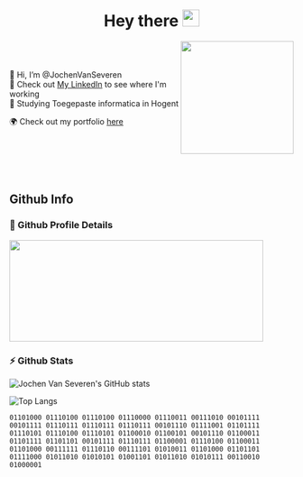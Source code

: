 <h1 align="center">
   Hey there <img width="30" src="https://media.giphy.com/media/hvRJCLFzcasrR4ia7z/giphy.gif">
</h1>

[comment]: <> (<img align="right" src="https://api.ghprofile.me/view?username=JochenVanSeveren&color=2E3440&label=views"/>)

<img align="right"  width="200em" src="https://media.giphy.com/media/KJmbSTSyIzetubNgJ5/giphy.gif"/>
<br/><br/><br/>
👋 Hi, I’m @JochenVanSeveren <br/>
🌱 Check out <a href="https://www.linkedin.com/in/jochen-van-severen/" target="_blank">My LinkedIn</a> to see where I'm working <br/>
🏫 Studying Toegepaste informatica in Hogent

🌍 Check out my portfolio [here](https://www.jochenvanseveren.com/)

<br/><br/><br/><br/>

## Github Info

### 🔎 Github Profile Details

<img align="center" height="180em" width="450em" src="https://github-profile-summary-cards.vercel.app/api/cards/profile-details?username=JochenVanSeveren&show_icons=true&layout=compact&hide_border=true&theme=github_dark"/>

### ⚡ Github Stats

![Jochen Van Severen's GitHub stats](https://github-stats-jochenvanseveren.vercel.app/api?username=JochenVanSeveren&show_icons=true&layout=compact&hide_border=true&theme=github_dark)

![Top Langs](https://github-readme-stats.vercel.app/api/top-langs/?username=JochenVanSeveren&show_icons=true&layout=compact&hide_border=true&theme=github_dark)

`01101000 01110100 01110100 01110000 01110011 00111010 00101111 00101111 01110111 01110111 01110111 00101110 01111001 01101111 01110101 01110100 01110101 01100010 01100101 00101110 01100011 01101111 01101101 00101111 01110111 01100001 01110100 01100011 01101000 00111111 01110110 00111101 01010011 01101000 01101101 01111000 01011010 01010101 01001101 01011010 01010111 00110010 01000001`

